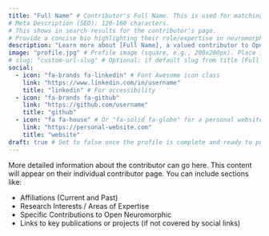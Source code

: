 ```yaml
---
title: "Full Name" # Contributor's Full Name. This is used for matching in author fields, ensure consistency.
# Meta Description (SEO): 120-160 characters.
# This shows in search results for the contributor's page.
# Provide a concise bio highlighting their role/expertise in neuromorphic computing or contributions to ONM.
description: "Learn more about [Full Name], a valued contributor to Open Neuromorphic, focusing on [area of expertise/contribution such as 'SNN research' or 'open-source tools']."
image: "profile.jpg" # Profile image (square, e.g., 200x200px). Place in this contributor's folder.
# slug: "custom-url-slug" # Optional: if default slug from title (Full Name) is not desired or needs sanitization for the URL.
social:
  - icon: "fa-brands fa-linkedin" # Font Awesome icon class
    link: "https://www.linkedin.com/in/username"
    title: "linkedin" # For accessibility
  - icon: "fa-brands fa-github"
    link: "https://github.com/username"
    title: "github"
  - icon: "fa fa-house" # Or "fa-solid fa-globe" for a personal website/portfolio
    link: "https://personal-website.com"
    title: "website"
draft: true # Set to false once the profile is complete and ready to publish.
---
```


More detailed information about the contributor can go here.
This content will appear on their individual contributor page.
You can include sections like:
- Affiliations (Current and Past)
- Research Interests / Areas of Expertise
- Specific Contributions to Open Neuromorphic
- Links to key publications or projects (if not covered by social links)